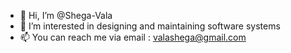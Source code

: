 - 👋 Hi, I’m @Shega-Vala
- 👀 I’m interested in designing and maintaining software systems
- 📫 You can reach me via email : valashega@gmail.com
<!---
Shega-Vala/Shega-Vala is a ✨ special ✨ repository because its `README.md` (this file) appears on your GitHub profile.
You can click the Preview link to take a look at your changes.
--->
